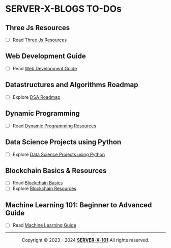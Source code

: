 # SERVER-X-BLOGS TO-DOs

## Three Js Resources
- [ ] Read [Three Js Resources](https://github.com/SERVER-X-101/SERVER-X-BLOGS/blob/main/Three-Js-Resources/README.md)

[](./Machine-Learning/Machine-Learning-Introduction.md)
## Web Development Guide
- [ ] Read [Web Development Guide](https://github.com/SERVER-X-101/SERVER-X-BLOGS/blob/main/Web-Dev-Guide/README.md)

## Datastructures and Algorithms Roadmap
- [ ] Explore [DSA Roadmap](https://github.com/SERVER-X-101/DSA-BASIC-TO-ADVANCED)

## Dynamic Programming
- [ ] Read [Dynamic Programming Resources](https://github.com/SERVER-X-101/SERVER-X-BLOGS/blob/main/Dynamic-Programming/Dynamic-Programming-Resources.md)

## Data Science Projects using Python
- [ ] Explore [Data Science Projects using Python](https://github.com/SERVER-X-101/SERVER-X-BLOGS/blob/main/Data-Science/Datascience.md)

## Blockchain Basics & Resources
- [ ] Read [Blockchain Basics](https://github.com/SERVER-X-101/SERVER-X-BLOGS/blob/main/Blockchain/Blockchain-Basics.md)
- [ ] Explore [Blockchain Resources](https://github.com/SERVER-X-101/SERVER-X-BLOGS/blob/main/Blockchain/Blockchain-Resources.md)

## Machine Learning 101: Beginner to Advanced Guide
- [ ] Read [Machine Learning Guide](https://github.com/SERVER-X-101/SERVER-X-BLOGS/blob/main/Machine-Learning/Machine-Learning-Introduction.md)

---

<p align="center">
  Copyright © 2023 - 2024 <b><a href="https://github.com/SERVER-X-101">SERVER-X-101</a></b> All rights reserved. <br/>
</p>

<!-- -->
<!-- -->
<!-- -->
